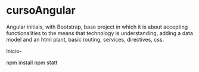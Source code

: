 # cursoAngular
Angular initials, with Bootstrap, base project in which it is about accepting functionalities to the means that technology is understanding, adding a data model and an html plant, basic routing, services, directives, css.

Inicio-

npm install
npm statt
